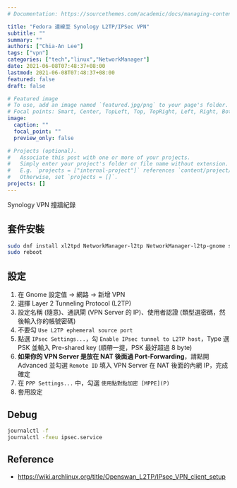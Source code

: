 ```yaml
---
# Documentation: https://sourcethemes.com/academic/docs/managing-content/

title: "Fedora 連線至 Synology L2TP/IPSec VPN"
subtitle: ""
summary: ""
authors: ["Chia-An Lee"]
tags: ["vpn"]
categories: ["tech","linux","NetworkManager"]
date: 2021-06-08T07:48:37+08:00
lastmod: 2021-06-08T07:48:37+08:00
featured: false
draft: false

# Featured image
# To use, add an image named `featured.jpg/png` to your page's folder.
# Focal points: Smart, Center, TopLeft, Top, TopRight, Left, Right, BottomLeft, Bottom, BottomRight.
image:
  caption: ""
  focal_point: ""
  preview_only: false

# Projects (optional).
#   Associate this post with one or more of your projects.
#   Simply enter your project's folder or file name without extension.
#   E.g. `projects = ["internal-project"]` references `content/project/deep-learning/index.md`.
#   Otherwise, set `projects = []`.
projects: []
---
```


Synology VPN 撞牆紀錄

## 套件安裝

```sh
sudo dnf install xl2tpd NetworkManager-l2tp NetworkManager-l2tp-gnome strongswan
sudo reboot
```

## 設定

1. 在 Gnome 設定值 -> 網路 -> 新增 VPN
2. 選擇 Layer 2 Tunneling Protocol (L2TP)
3. 設定名稱 (隨意)、通訊閘 (VPN Server 的 IP)、使用者認證 (類型選密碼，然後輸入你的帳號密碼)
4. 不要勾 `Use L2TP ephemeral source port`
5. 點選 `IPsec Settings...`，勾 `Enable IPsec tunnel to L2TP host`，Type 選 PSK 並輸入 Pre-shared key (順帶一提，PSK 最好超過 8 byte)
6. **如果你的 VPN Server 是放在 NAT 後面過 Port-Forwarding**，請點開 Advanced 並勾選 `Remote ID` 填入 VPN Server 在 NAT 後面的內網 IP，完成確定
7. 在 `PPP Settings...` 中，勾選 `使用點對點加密 [MPPE](P)`
8. 套用設定

## Debug

```sh
journalctl -f
journalctl -fxeu ipsec.service
```

## Reference
- https://wiki.archlinux.org/title/Openswan_L2TP/IPsec_VPN_client_setup
